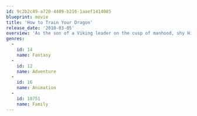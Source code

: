 ```yaml
---
id: 9c2b2c49-a720-4409-b216-1aaef1414085
blueprint: movie
title: 'How to Train Your Dragon'
release_date: '2010-03-05'
overview: 'As the son of a Viking leader on the cusp of manhood, shy Hiccup Horrendous Haddock III faces a rite of passage: he must kill a dragon to prove his warrior mettle. But after downing a feared dragon, he realizes that he no longer wants to destroy it, and instead befriends the beast – which he names Toothless – much to the chagrin of his warrior father'
genres:
  -
    id: 14
    name: Fantasy
  -
    id: 12
    name: Adventure
  -
    id: 16
    name: Animation
  -
    id: 10751
    name: Family
---
```

